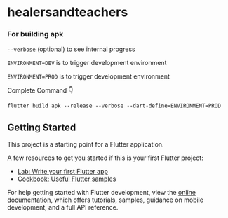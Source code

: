 # healersandteachers

### For building apk

```--verbose``` (optional) to see internal progress

```ENVIRONMENT=DEV``` is to trigger development environment

```ENVIRONMENT=PROD``` is to trigger development environment

Complete Command 👇

``` flutter build apk --release --verbose --dart-define=ENVIRONMENT=PROD ```

## Getting Started

This project is a starting point for a Flutter application.

A few resources to get you started if this is your first Flutter project:

- [Lab: Write your first Flutter app](https://docs.flutter.dev/get-started/codelab)
- [Cookbook: Useful Flutter samples](https://docs.flutter.dev/cookbook)

For help getting started with Flutter development, view the
[online documentation](https://docs.flutter.dev/), which offers tutorials,
samples, guidance on mobile development, and a full API reference.
